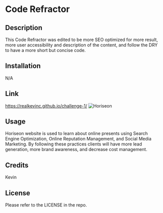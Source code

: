 # Code Refractor

## Description

This Code Refractor was edited to be more SEO optimized for more result, more user accessibility and description of the content, and follow the DRY to have a more short but concise code. 

## Installation

N/A

## Link

https://realkevinc.github.io/challenge-1/
![Horiseon](https://user-images.githubusercontent.com/112111766/192161981-14c32c83-bc7e-475f-9d0f-53ee636ff43e.png)

## Usage

Horiseon website is used to learn about online presents using Search Engine Optimization, Online Reputation Management, and Social Media Marketing. By following these practices clients will have more lead generation, more brand awareness, and decrease cost management.

## Credits

Kevin

## License

Please refer to the LICENSE in the repo.
